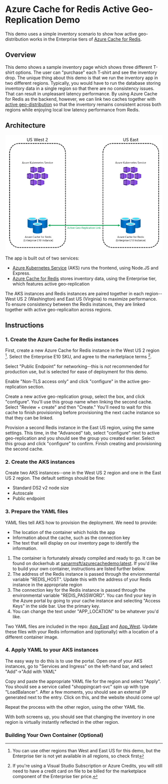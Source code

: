 # Azure Cache for Redis Active Geo-Replication Demo
This demo uses a simple inventory scenario to show how active geo-distribution works in the Enterprise tiers of [Azure Cache for Redis](https://azure.microsoft.com/services/cache/). 

## Overview
This demo shows a sample inventory page which shows three different T-shirt options. The user can "purchase" each T-shirt and see the inventory drop. The unique thing about this demo is that we run the inventory app in two different regions. Typically, you would have to run the database storing inventory data in a single region so that there are no consistency issues. That can result in unpleasant latency performance.  By using Azure Cache for Redis as the backend, however, we can link two caches together with [active geo-distribution](https://redis.com/redis-enterprise/technology/active-active-geo-distribution/) so that the inventory remains consistent across both regions while enjoying local low latency performance from Redis. 

## Architecture
![demo architecture](/docs/architecture.jpg)

The app is built out of two services:
- [Azure Kubernetes Service](https://azure.microsoft.com/services/kubernetes-service/) (AKS) runs the frontend, using Node.JS and Express. 
- [Azure Cache for Redis](https://azure.microsoft.com/services/cache/) stores inventory data, using the Enterprise tier, which features active geo-replication

The AKS instances and Redis instances are paired together in each region--West US 2 (Washington) and East US (Virginia) to maximize performance. To ensure consistency between the Redis instances, they are linked together with active geo-replicaiton across regions. 

## Instructions
### 1. Create the Azure Cache for Redis instances
First, create a new Azure Cache for Redis instance in the West US 2 region [^1]. Select the Enterprise E10 SKU, and agree to the marketplace terms [^2]. 

[^1]: You can use other regions than West and East US for this demo, but the Enterprise tier is not yet available in all regions, so check first
[^2]: If you're using a Visual Studio Subscription or Azure Credits, you will still need to have a credit card on file to be billed for the marketplace component of the Enterprise tier price.

Select "Public Endpoint" for networking--this is _not_ recommended for production use, but is selected for ease of deployment for this demo.

Enable "Non-TLS access only" and click "configure" in the active geo-replication section.

Create a new active geo-replication group, select the box, and click "configure". You'll use this group name when linking the second cache. Select "Review + create" and then "Create." You'll need to wait for this cache to finish provisioning before provisioning the next cache instance so that they can be linked.

Provision a second Redis instance in the East US region, using the same settings. This time, in the "Advanced" tab, select "configure" next to active geo-replication and you should see the group you created earlier. Select this group and click "configure" to confirm. Finish creating and provisioning the second cache.

### 2. Create the AKS instances
Create two AKS instances--one in the West US 2 region and one in the East US 2 region. The default settings should be fine:
- Standard DS2 v2 node size
- Autoscale
- Public endpoint

### 3. Prepare the YAML files
YAML files tell AKS how to provision the deployment. We need to provide:
- The location of the container which holds the app
- Information about the cache, such as the connection key
- The text that will display on our inventory page to identify the information.

1. The container is fortunately already compiled and ready to go. It can be found on dockerhub at [sanarmsft/azurecachedemo:latest](https://hub.docker.com/r/sanarmsft/azurecachedemo). If you'd like to build your own container, instructions are listed further below.
2. The address of the Redis instance is passed through the enviornmental variable "REDIS_HOST". Update this with the address of your Redis instance in the appropriate region
3. The connection key for the Redis instance is passed through the environmental variable "REDIS_PASSWORD". You can find your key in the Azure portal by going to your cache instance and selecting "Access Keys" in the side bar. Use the primary key.
4. You can change the text under "APP_LOCATION" to be whatever you'd like. 

Two YAML files are included in the repo: [App_East](/YAML/app_east.yaml) and [App_West](/YAML/app_west.yaml). Update these files with your Redis information and (optionally) with a location of a different container image. 

### 4. Apply YAML to your AKS instances
The easy way to do this is to use the portal. Open one of your AKS instances, go to "Services and Ingress" on the left-hand bar, and select "Add"->"Add with YAML"

Copy and paste the appropriate YAML file for the region and select "Apply". You should see a service called "shoppingcart-svc" spin up with type "LoadBalancer". After a few moments, you should see an external IP generated next to the entry. Click on this, and the website should come up!

Repeat the process with the other region, using the other YAML file. 

With both screens up, you should see that changing the inventory in one region is virtually instantly reflected in the other region. 

### Building Your Own Container (Optional)
